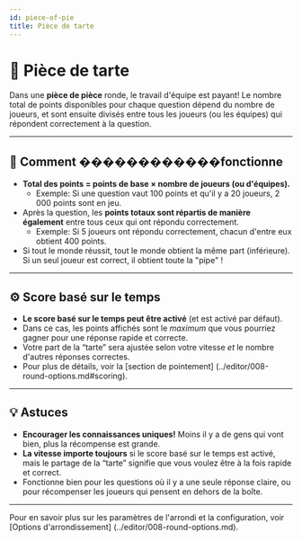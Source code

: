 ```yaml
---
id: piece-of-pie
title: Pièce de tarte
---
```


# 🥧 Pièce de tarte

Dans une **pièce de pièce** ronde, le travail d'équipe est payant! Le nombre total de points disponibles pour chaque question dépend du nombre de joueurs, et sont ensuite divisés entre tous les joueurs (ou les équipes) qui répondent correctement à la question.

---

## 📝 Comment ������������fonctionne

- **Total des points = points de base × nombre de joueurs (ou d'équipes).**
    - Exemple: Si une question vaut 100 points et qu'il y a 20 joueurs, 2 000 points sont en jeu.
- Après la question, les **points totaux sont répartis de manière également** entre tous ceux qui ont répondu correctement.
    - Exemple: Si 5 joueurs ont répondu correctement, chacun d'entre eux obtient 400 points.
- Si tout le monde réussit, tout le monde obtient la même part (inférieure). Si un seul joueur est correct, il obtient toute la "pipe" !

---

## ⚙️ Score basé sur le temps

- **Le score basé sur le temps peut être activé** (et est activé par défaut).
- Dans ce cas, les points affichés sont le _maximum_ que vous pourriez gagner pour une réponse rapide et correcte.
- Votre part de la “tarte” sera ajustée selon votre vitesse _et_ le nombre d'autres réponses correctes.
- Pour plus de détails, voir la [section de pointement] (../editor/008-round-options.md#scoring).

---

## 💡 Astuces

- **Encourager les connaissances uniques!** Moins il y a de gens qui vont bien, plus la récompense est grande.
- **La vitesse importe toujours** si le score basé sur le temps est activé, mais le partage de la “tarte” signifie que vous voulez être à la fois rapide et correct.
- Fonctionne bien pour les questions où il y a une seule réponse claire, ou pour récompenser les joueurs qui pensent en dehors de la boîte.

---

Pour en savoir plus sur les paramètres de l'arrondi et la configuration, voir [Options d'arrondissement] (../editor/008-round-options.md).
